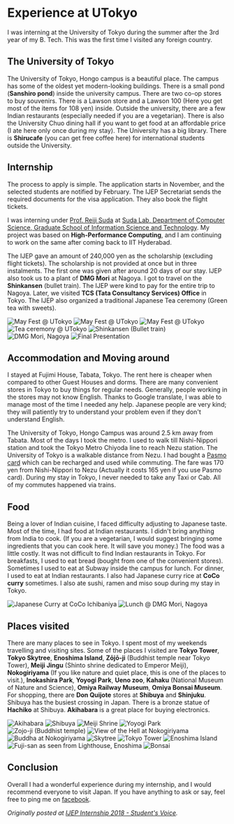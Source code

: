 ---
---

# Experience at UTokyo

I was interning at the University of Tokyo during the summer after the 3rd year of my B. Tech. This was the first time I visited any foreign country.<!--more-->

## The University of Tokyo

The University of Tokyo, Hongo campus is a beautiful place. The campus has some of the oldest yet modern-looking buildings. There is a small pond (**Sanshiro pond**) inside the university campus. There are two co-op stores to buy souvenirs. There is a Lawson store and a Lawson 100 (Here you get most of the items for 108 yen) inside. Outside the university, there are a few Indian restaurants (especially needed if you are a vegetarian). There is also the University Chuo dining hall if you want to get food at an affordable price (I ate here only once during my stay). The University has a big library. There is **Shirucafe** (you can get free coffee here) for international students outside the University.

## Internship

The process to apply is simple. The application starts in November, and the selected students are notified by February. The IJEP Secretariat sends the required documents for the visa application. They also book the flight tickets.

I was interning under [Prof. Reiji Suda](http://olab.is.s.u-tokyo.ac.jp/~reiji/) at [Suda Lab, Department of Computer Science, Graduate School of Information Science and Technology](http://olab.is.s.u-tokyo.ac.jp/~reiji/lab-e.html). My project was based on **High-Performance Computing**, and I am continuing to work on the same after coming back to IIT Hyderabad.

The IJEP gave an amount of 240,000 yen as the scholarship (excluding flight tickets). The scholarship is not provided at once but in three instalments. The first one was given after around 20 days of our stay. IJEP also took us to a plant of **DMG Mori** at Nagoya. I got to travel on the **Shinkansen** (bullet train). The IJEP were kind to pay for the entire trip to Nagoya. Later, we visited **TCS (Tata Consultancy Services) Office** in Tokyo. The IJEP also organized a traditional Japanese Tea ceremony (Green tea with sweets).


![May Fest @ UTokyo](https://cdn.hashnode.com/res/hashnode/image/upload/v1577385872081/KlgoZsO48.jpeg)
![May Fest @ UTokyo](https://cdn.hashnode.com/res/hashnode/image/upload/v1577385883154/nKBKR7CFR.jpeg)
![May Fest @ UTokyo](https://cdn.hashnode.com/res/hashnode/image/upload/v1577385901884/qgbA6zWVT.jpeg)
![Tea ceremony @ UTokyo](https://cdn.hashnode.com/res/hashnode/image/upload/v1577385935474/l8Ez2njxP.jpeg)
![Shinkansen (Bullet train)](https://cdn.hashnode.com/res/hashnode/image/upload/v1577385990072/LXkDd9tSo.jpeg)
![DMG Mori, Nagoya](https://cdn.hashnode.com/res/hashnode/image/upload/v1577386008490/On6zT5l_8.jpeg)
![Final Presentation](https://cdn.hashnode.com/res/hashnode/image/upload/v1577386035783/6aZBkxRxp.jpeg)

## Accommodation and Moving around

I stayed at Fujimi  House, Tabata, Tokyo. The rent here is cheaper when compared to other Guest Houses and dorms. There are many convenient stores in Tokyo to buy things for regular needs. Generally, people working in the stores may not know English. Thanks to Google translate, I was able to manage most of the time I needed any help. Japanese people are very kind; they will patiently try to understand your problem even if they don't understand English.

The University of Tokyo, Hongo Campus was around 2.5 km away from Tabata. Most of the days I took the metro. I used to walk till Nishi-Nippori station and took the Tokyo Metro Chiyoda line to reach Nezu station. The University of Tokyo is a walkable distance from Nezu. I had bought a [Pasmo card](https://www.pasmo.co.jp/en/) which can be recharged and used while commuting. The fare was 170 yen from Nishi-Nippori to Nezu (Actually it costs 165 yen if you use Pasmo card). During my stay in Tokyo, I never needed to take any Taxi or Cab. All of my commutes happened via trains.

## Food

Being a lover of Indian cuisine, I faced difficulty adjusting to Japanese taste. Most of the time, I had food at Indian restaurants. I didn't bring anything from India to cook. (If you are a vegetarian, I would suggest bringing some ingredients that you can cook here. It will save you money.) The food was a little costly. It was not difficult to find Indian restaurants in Tokyo. For breakfasts, I used to eat bread (bought from one of the convenient stores). Sometimes I used to eat at Subway inside the campus for lunch. For dinner, I used to eat at Indian restaurants. I also had Japanese curry rice at **CoCo curry** sometimes. I also ate sushi, ramen and miso soup during my stay in Tokyo.


![Japanese Curry at CoCo Ichibaniya](https://cdn.hashnode.com/res/hashnode/image/upload/v1577386121763/1KNyuUiBV.jpeg)
![Lunch @ DMG Mori, Nagoya](https://cdn.hashnode.com/res/hashnode/image/upload/v1577386136363/zttHxJNlm.jpeg)

## Places visited

There are many places to see in Tokyo. I spent most of my weekends travelling and visiting sites. Some of the places I visited are **Tokyo Tower**, **Tokyo Skytree**, **Enoshima Island**, **Zōjō-ji** (Buddhist temple near Tokyo Tower), **Meiji Jingu** (Shinto shrine dedicated to Emperor Meiji), **Nokogiriyama** (If you like nature and quiet place, this is one of the places to visit.), **Inokashira Park**, **Yoyogi Park**, **Ueno zoo**, **Kahaku** (National Museum of Nature and Science), **Omiya Railway Museum**, **Omiya Bonsai Museum**. For shopping, there are **Don Quijote** stores at **Shibuya** and **Shinjuku**. Shibuya has the busiest crossing in Japan. There is a bronze statue of **Hachiko** at Shibuya. **Akihabara** is a great place for buying electronics.

![Akihabara](https://cdn.hashnode.com/res/hashnode/image/upload/v1577386166584/dTzUNdPf5.jpeg)
![Shibuya](https://cdn.hashnode.com/res/hashnode/image/upload/v1577386186995/PzW0nZRXT.jpeg)
![Meiji Shrine](https://cdn.hashnode.com/res/hashnode/image/upload/v1577386205149/7urNCwH9a.jpeg)
![Yoyogi Park](https://cdn.hashnode.com/res/hashnode/image/upload/v1577386219103/6wp61ZpOF.jpeg)
![Zojo-ji (Buddhist temple)](https://cdn.hashnode.com/res/hashnode/image/upload/v1577386235679/DApzbm_Hs.jpeg)
![View of the Hell at Nokogiriyama](https://cdn.hashnode.com/res/hashnode/image/upload/v1577386261856/R470YM8Ca.jpeg)
![Buddha at Nokogiriyama](https://cdn.hashnode.com/res/hashnode/image/upload/v1577386278728/c35bRu9_6.jpeg)
![Skytree](https://cdn.hashnode.com/res/hashnode/image/upload/v1577386301369/5aOAQvvqm.jpeg)
![Tokyo Tower](https://cdn.hashnode.com/res/hashnode/image/upload/v1577386362069/JbsKxhGHW.jpeg)
![Enoshima Island](https://cdn.hashnode.com/res/hashnode/image/upload/v1577386339959/usLiN3x2J.jpeg)
![Fuji-san as seen from Lighthouse, Enoshima](https://cdn.hashnode.com/res/hashnode/image/upload/v1577386379847/GfcpIxcrs.jpeg)
![Bonsai](https://cdn.hashnode.com/res/hashnode/image/upload/v1577386395877/qgB4hr6Yx.jpeg)

## Conclusion

Overall I had a wonderful experience during my internship, and I would recommend everyone to visit Japan.
If you have anything to ask or say, feel free to ping me on [facebook](https://www.facebook.com/prateekkumarweb).

*Originally posted at [IJEP Internship 2018 - Student's Voice](http://ijep.t.u-tokyo.ac.jp/2018/10/05/ijep-internship-program-2018-prateek-kumar-iithyderabad/).*
